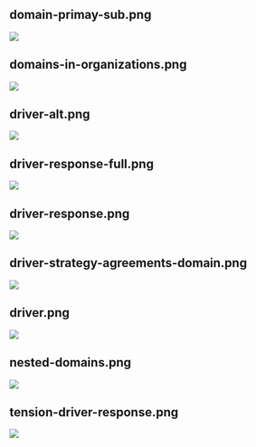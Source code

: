 ## domain-primay-sub.png

![](/img/de/driver-domain/domain-primay-sub.png)

## domains-in-organizations.png

![](/img/de/driver-domain/domains-in-organizations.png)

## driver-alt.png

![](/img/de/driver-domain/driver-alt.png)

## driver-response-full.png

![](/img/de/driver-domain/driver-response-full.png)

## driver-response.png

![](/img/de/driver-domain/driver-response.png)

## driver-strategy-agreements-domain.png

![](/img/de/driver-domain/driver-strategy-agreements-domain.png)

## driver.png

![](/img/de/driver-domain/driver.png)

## nested-domains.png

![](/img/de/driver-domain/nested-domains.png)

## tension-driver-response.png

![](/img/de/driver-domain/tension-driver-response.png)

